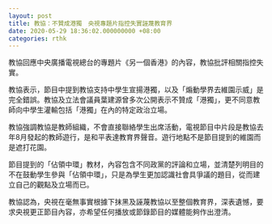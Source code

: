 ```yaml
---
layout: post
title: 教協：不贊成港獨　央視專題片指控失實誣蔑教育界　
date: 2020-05-29 18:36:02.000000000 +08:00
categories: rthk
---
```


教協回應中央廣播電視總台的專題片《另一個香港》的內容，教協批評相關指控失實。

教協表示，節目中提到教協支持中學生宣揚港獨，以及「煽動學界去維園示威」是完全錯誤。教協及立法會議員葉建源曾多次公開表示不贊成「港獨」，更不同意教師向中學生灌輸包括「港獨」在內的特定政治立場。

教協強調教協是教師組織，不會直接聯絡學生出席活動，電視節目中片段是教協去年8月發起的教師遊行，是和平表達教育界聲音。遊行地點不是節目提到的維園而是遮打花園。

節目提到的「佔領中環」教材，內容包含不同政黨的評論和立場，並清楚列明目的不在鼓動學生參與「佔領中環」，只是為學生更加認識社會具爭議的題目，從而建立自己的觀點及立場而已。

教協認為，央視在毫無事實根據下抹黑及誣蔑教協以至整個教育界，深表遺憾，要求央視更正節目內容，亦希望任何播放或節錄節目的媒體能夠作出澄清。
